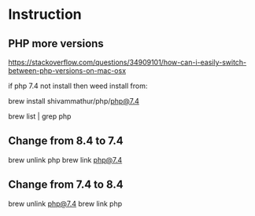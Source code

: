 # Instruction

## PHP more versions

https://stackoverflow.com/questions/34909101/how-can-i-easily-switch-between-php-versions-on-mac-osx

if php 7.4 not install then weed install from:

   brew install shivammathur/php/php@7.4

   brew list | grep php

## Change from 8.4 to 7.4
   
   brew unlink php
   brew link php@7.4

## Change from 7.4 to 8.4

  brew unlink php@7.4
  brew link php
